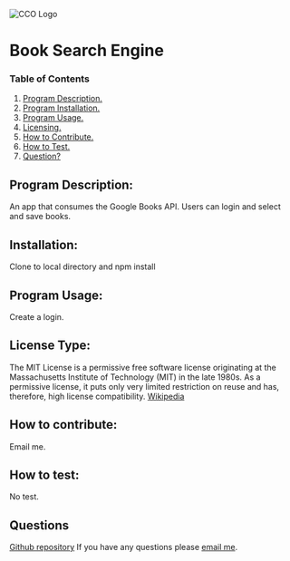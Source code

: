 
  ![CCO Logo](./assets/images/mit.png)
  # Book Search Engine
  ### Table of Contents
  1. [Program Description.](#program-description)
  2. [Program Installation.](#installation)
  3. [Program Usage.](#program-usage)
  4. [Licensing.](#license-type)
  5. [How to Contribute.](#how-to-contribute)
  6. [How to Test.](#how-to-test)
  7. [Question?](#questions)
  
  ## Program Description:
  An app that consumes the Google Books API.  Users can login and select and save books. 
  
  ## Installation:
  Clone to local directory and npm install
  
  ## Program Usage:
  Create a login. 
  
  ## License Type: 
  The MIT License is a permissive free software license originating at the Massachusetts Institute of Technology (MIT) in the late 1980s. As a permissive license, it puts only very limited restriction on reuse and has, therefore, high license compatibility.
  [Wikipedia](https://en.wikipedia.org/wiki/MIT_License)
  
  ## How to contribute:
  Email me. 
  
  ## How to test:
  No test.
  
  ## Questions
  [Github repository](https://github.com/terrylthompsonintx@gmail.com)
  If you have any questions please [email me](mailto:terrylthompsonintx@gmail.com). 
     
  